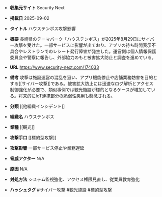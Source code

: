 - **収集元サイト**
Security Next

- **掲載日**
2025-09-02

- **タイトル**
ハウステンボス攻撃影響

- **概要**
長崎県のテーマパーク「ハウステンボス」が2025年8月29日にサイバー攻撃を受けた。一部サービスに影響が出ており、アプリの待ち時間表示不具合やレストランでのレシート発行障害が発生した。運営側は個人情報保護委員会や警察に報告し、外部協力のもと被害拡大防止と調査を進めている。

- **URL**
https://www.security-next.com/174033

- **備考**
攻撃は施設運営の混乱を狙い、アプリ機能停止や店舗業務妨害を目的とする[[サイバー攻撃]]である。被害拡大防止には迅速なログ解析とアクセス制御強化が必要で、類似事例では観光施設が標的となるケースが増加している。将来的にIoT連携部分の脆弱性悪用も懸念される。

- **分類**
[[他組織インシデント]]

- **組織名**
ハウステンボス

- **業種**
[[観光]]

- **攻撃手口**
[[標的型攻撃]]

- **攻撃影響**
一部サービス停止や業務遅延

- **脅威アクター**
N/A

- **原因**
N/A

- **対処方法**
システム監視強化、アクセス権限見直し、従業員教育強化

- **ハッシュタグ**
#サイバー攻撃 #観光施設 #標的型攻撃
